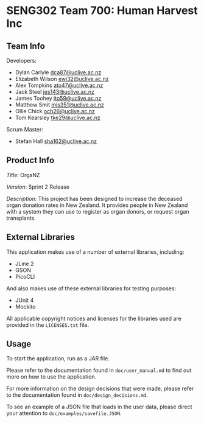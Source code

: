 # SENG302 Team 700: Human Harvest Inc

## Team Info
Developers:
* Dylan Carlyle <dca87@uclive.ac.nz>
* Elizabeth Wilson <ewi32@uclive.ac.nz>
* Alex Tompkins <ato47@uclive.ac.nz>
* Jack Steel <jes143@uclive.ac.nz>
* James Toohey <jto59@uclive.ac.nz>
* Matthew Smit <mjs351@uclive.ac.nz>
* Ollie Chick <och26@uclive.ac.nz>
* Tom Kearsley <tke29@uclive.ac.nz>

Scrum Master:
* Stefan Hall <sha162@uclive.ac.nz>

## Product Info
*Title:* OrgaNZ

*Version*: Sprint 2 Release

*Description:* This project has been designed to increase the deceased organ donation rates in New Zealand.
It provides people in New Zealand with a system they can use to register as organ donors, or request organ transplants.

## External Libraries

This application makes use of a number of external libraries, including:
* JLine 2
* GSON
* PicoCLI

And also makes use of these external libraries for testing purposes:
* JUnit 4
* Mockito

All applicable copyright notices and licenses for the libraries used are provided in the `LICENSES.txt` file.

## Usage

To start the application, run as a JAR file.

Please refer to the documentation found in `doc/user_manual.md` to find out more on how to use the application.

For more information on the design decisions that were made, please refer to the documentation found in
`doc/design_decisions.md`.

To see an example of a JSON file that loads in the user data, please direct your attention to
`doc/examples/savefile.JSON`.

